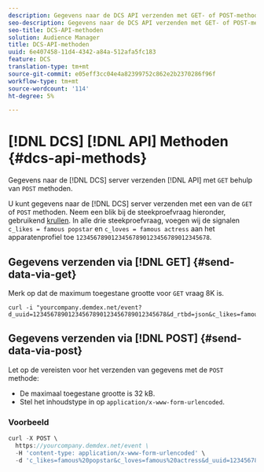 ```yaml
---
description: Gegevens naar de DCS API verzenden met GET- of POST-methoden.
seo-description: Gegevens naar de DCS API verzenden met GET- of POST-methoden.
seo-title: DCS-API-methoden
solution: Audience Manager
title: DCS-API-methoden
uuid: 6e407458-11d4-4342-a84a-512afa5fc183
feature: DCS
translation-type: tm+mt
source-git-commit: e05eff3cc04e4a82399752c862e2b2370286f96f
workflow-type: tm+mt
source-wordcount: '114'
ht-degree: 5%

---
```



# [!DNL DCS] [!DNL API] Methoden {#dcs-api-methods}

Gegevens naar de [!DNL DCS] server verzenden [!DNL API] met `GET` behulp van `POST` methoden.

U kunt gegevens naar de [!DNL DCS] server verzenden met een van de `GET` of `POST` methoden. Neem een blik bij de steekproefvraag hieronder, gebruikend [krullen](https://curl.haxx.se/). In alle drie steekproefvraag, voegen wij de signalen `c_likes = famous popstar` en `c_loves = famous actress` aan het apparatenprofiel toe `12345678901234567890123456789012345678`.

## Gegevens verzenden via [!DNL GET] {#send-data-via-get}

Merk op dat de maximum toegestane grootte voor `GET` vraag 8K is.

```
curl -i "yourcompany.demdex.net/event?d_uuid=12345678901234567890123456789012345678&d_rtbd=json&c_likes=famous%20popstar&c_loves=famous%20actress"
```

## Gegevens verzenden via [!DNL POST] {#send-data-via-post}

Let op de vereisten voor het verzenden van gegevens met de `POST` methode:

* De maximaal toegestane grootte is 32 kB.
* Stel het inhoudstype in op `application/x-www-form-urlencoded`.

### Voorbeeld

```js
curl -X POST \
  https://yourcompany.demdex.net/event \
  -H 'content-type: application/x-www-form-urlencoded' \
  -d 'c_likes=famous%20popstar&c_loves=famous%20actress&d_uuid=12345678901234567890123456789012345678'
```
